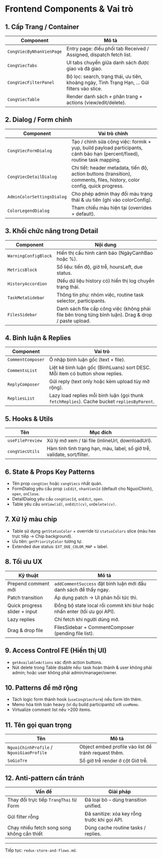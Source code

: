 # Frontend Components & Vai trò

## 1. Cấp Trang / Container

| Component                | Mô tả                                                                                        |
| ------------------------ | -------------------------------------------------------------------------------------------- |
| `CongViecByNhanVienPage` | Entry page: điều phối tab Received / Assigned, dispatch fetch list.                          |
| `CongViecTabs`           | UI tabs chuyển giữa danh sách được giao và đã giao.                                          |
| `CongViecFilterPanel`    | Bộ lọc: search, trạng thái, ưu tiên, khoảng ngày, Tình Trạng Hạn, ... Gửi filters vào slice. |
| `CongViecTable`          | Render danh sách + phân trang + actions (view/edit/delete).                                  |

## 2. Dialog / Form chính

| Component                  | Vai trò chính                                                                                                            |
| -------------------------- | ------------------------------------------------------------------------------------------------------------------------ |
| `CongViecFormDialog`       | Tạo / chỉnh sửa công việc: formik + yup, build payload participants, cảnh báo hạn (percent/fixed), routine task mapping. |
| `CongViecDetailDialog`     | Chi tiết: header metadata, tiến độ, action buttons (transition), comments, files, history, color config, quick progress. |
| `AdminColorSettingsDialog` | Cho phép admin thay đổi màu trạng thái & ưu tiên (ghi vào colorConfig).                                                  |
| `ColorLegendDialog`        | Tham chiếu màu hiện tại (overrides + default).                                                                           |

## 3. Khối chức năng trong Detail

| Component            | Nội dung                                                                                             |
| -------------------- | ---------------------------------------------------------------------------------------------------- |
| `WarningConfigBlock` | Hiển thị cấu hình cảnh báo (NgàyCanhBao hoặc %).                                                     |
| `MetricsBlock`       | Số liệu: tiến độ, giờ trễ, hoursLeft, due status.                                                    |
| `HistoryAccordion`   | (Nếu dữ liệu history có) hiển thị log chuyển trạng thái.                                             |
| `TaskMetaSidebar`    | Thông tin phụ: nhóm việc, routine task selector, participants.                                       |
| `FilesSidebar`       | Danh sách file cấp công việc (không phải file bên trong từng bình luận). Drag & drop / paste upload. |

## 4. Bình luận & Replies

| Component         | Vai trò                                                                                     |
| ----------------- | ------------------------------------------------------------------------------------------- |
| `CommentComposer` | Ô nhập bình luận gốc (text + file).                                                         |
| `CommentsList`    | Liệt kê bình luận gốc (BinhLuans) sort DESC. Mỗi item có button show replies.               |
| `ReplyComposer`   | Gửi reply (text only hoặc kèm upload tùy mở rộng).                                          |
| `RepliesList`     | Lazy load replies mỗi bình luận (gọi thunk `fetchReplies`). Cache bucket `repliesByParent`. |

## 5. Hooks & Utils

| Tên              | Mục đích                                                                |
| ---------------- | ----------------------------------------------------------------------- |
| `useFilePreview` | Xử lý mở xem / tải file (inlineUrl, downloadUrl).                       |
| `congViecUtils`  | Hàm tính tình trạng hạn, màu, label, số giờ trễ, validate, sort/filter. |

## 6. State & Props Key Patterns

- Tên prop `congViec` hoặc `congViecs` nhất quán.
- FormDialog yêu cầu prop `isEdit`, `nhanVienId` (default cho NguoiChinh), `open`, `onClose`.
- DetailDialog yêu cầu `congViecId`, `onEdit`, `open`.
- Table yêu cầu `onView(id)`, `onEdit(cv)`, `onDelete(cv)`.

## 7. Xử lý màu chip

- Table sử dụng `getStatusColor` + override từ `statusColors` slice (màu hex trực tiếp -> Chip background).
- Ưu tiên: `getPriorityColor` tương tự.
- Extended due status: `EXT_DUE_COLOR_MAP` + label.

## 8. Tối ưu UX

| Kỹ thuật                      | Mô tả                                                                     |
| ----------------------------- | ------------------------------------------------------------------------- |
| Prepend comment mới           | `addCommentSuccess` đặt bình luận mới đầu danh sách để thấy ngay.         |
| Patch transition              | Áp dụng patch -> UI phản hồi tức thì.                                     |
| Quick progress slider + input | Đồng bộ state local rồi commit khi blur hoặc nhấn enter (tối ưu gọi API). |
| Lazy replies                  | Chỉ fetch khi người dùng mở.                                              |
| Drag & drop file              | FilesSidebar + CommentComposer (pending file list).                       |

## 9. Access Control FE (Hiển thị UI)

- `getAvailableActions` xác định action buttons.
- Nút delete trong Table disable nếu: task hoàn thành & user không phải admin; hoặc user không phải admin/manager/owner.

## 10. Patterns để mở rộng

- Tách logic form thành hook (`useCongViecForm`) nếu form lớn thêm.
- Memo hóa tính toán heavy (ví dụ build participants) với `useMemo`.
- Virtualize comment list nếu >200 items.

## 11. Tên gọi quan trọng

| Tên                                      | Mô tả                                                |
| ---------------------------------------- | ---------------------------------------------------- |
| `NguoiChinhProfile` / `NguoiGiaoProfile` | Object embed profile vào list để tránh request thêm. |
| `SoGioTre`                               | Số giờ trễ render ở cột Giờ trễ.                     |

## 12. Anti-pattern cần tránh

| Vấn đề                                     | Giải pháp                                    |
| ------------------------------------------ | -------------------------------------------- |
| Thay đổi trực tiếp `TrangThai` từ Form     | Đã loại bỏ – dùng transition unified.        |
| Gửi filter rỗng                            | Đã sanitize: xóa key rỗng trước khi gọi API. |
| Chạy nhiều fetch song song không cần thiết | Dùng cache routine tasks / replies.          |

---

Tiếp tục: `redux-store-and-flows.md`.
